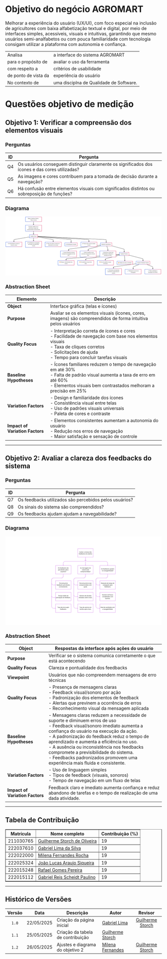 # Objetivo do negócio AGROMART

Melhorar a experiência do usuário (UX/UI), com foco especial na inclusão de agricultores com baixa alfabetização textual e digital, por meio de interfaces simples, acessíveis, visuais e intuitivas, garantindo que mesmo usuários semi-analfabetos ou com pouca familiaridade com tecnologia consigam utilizar a plataforma com autonomia e confiança.

| | |
|---|---|
|Analisa| a interface do sistema AGROMART |
|para o propósito de| avaliar o uso da ferramenta |
|com respeito a| critérios de usabilidade |
|de ponto de vista da| experiência do usuário |
|No contexto de| uma disciplna de Qualidade de Software. |

# Questões objetivo de medição

##  Objetivo 1: Verificar a compreensão dos elementos visuais

### Perguntas

| ID | Pergunta                                                                                       |
| -- | ---------------------------------------------------------------------------------------------- |
| Q4 | Os usuários conseguem distinguir claramente os significados dos ícones e das cores utilizadas?|
| Q5 | As imagens e cores contribuem para a tomada de decisão durante a navegação?                    |
| Q6 | Há confusão entre elementos visuais com significados distintos ou sobreposição de funções?     |


### Diagrama

![Diagrama](./assets/diagrama1.png)

### Abstraction Sheet

| **Elemento**                    | **Descrição**                                                                                                                                                                                           |
| ------------------------------- | ------------------------------------------------------------------------------------------------------------------------------------------------------------------------------------------------------- |
| **Object**                      | Interface gráfica (telas e ícones)                                                                                                                                                                      |
| **Purpose**                     | Avaliar se os elementos visuais (ícones, cores, imagens) são compreendidos de forma intuitiva pelos usuários                                                                                            |
| **Quality Focus**               | - Interpretação correta de ícones e cores<br>- Facilidade de navegação com base nos elementos visuais<br>- Taxa de cliques corretos<br>- Solicitações de ajuda<br>- Tempo para concluir tarefas visuais |
| **Baseline Hypotheses**         | - Ícones familiares reduzem o tempo de navegação em até 30%<br>- Falta de padrão visual aumenta a taxa de erro em até 60%<br>- Elementos visuais bem contrastados melhoram a precisão em 25%            |
| **Variation Factors**           | - Design e familiaridade dos ícones<br>- Consistência visual entre telas<br>- Uso de padrões visuais universais<br>- Paleta de cores e contraste                                                        |
| **Impact of Variation Factors** | - Elementos consistentes aumentam a autonomia do usuário<br>- Redução nos erros de navegação<br>- Maior satisfação e sensação de controle                                                               |
                     

---

##  Objetivo 2: Avaliar a clareza dos feedbacks do sistema

### Perguntas

| ID | Pergunta                                                                                 |
| -- | ---------------------------------------------------------------------------------------- |
| Q7 | Os feedbacks utilizados são percebidos pelos usuários?  |
| Q8 | Os sinais do sistema são compreendidos? |
| Q9 | Os feedbacks ajudam ajudam a navegabilidade? |

### Diagrama

![Diagrama](./assets/diagrama2.png)

### Abstraction Sheet

| **Object**                      | Respostas da interface após ações do usuário                                                |
| ------------------------------- | ------------------------------------------------------------------------------------------- |
| **Purpose**                     | Verificar se o sistema comunica corretamente o que está acontecendo                         |
| **Quality Focus**               | Clareza e pontualidade dos feedbacks                                                        |
| **Viewpoint**                   | Usuários que não compreendem mensagens de erro técnicas                                     |
| **Quality Focus**               | - Presença de mensagens claras<br>- Feedback visual/sonoro por ação </br>- Padronização dos elementos de feedback </br>- Alertas que previnem a ocorrência de erros </br>- Reconhecimento visual da mensagem aplicada |
| **Baseline Hypotheses**         | - Mensagens claras reduzem a necessidade de suporte e diminuem erros de uso </br>- Feedback visual/sonoro imediato aumenta a confiança do usuário na execução da ação. </br>- A padronização do feedback reduz o tempo de aprendizado e aumenta a eficiência no uso.</br>- A ausência ou inconsistência nos feedbacks compromete a previsibilidade do sistema.</br>- Feedbacks padronizados promovem uma experiência mais fluida e consistente. |
| **Variation Factors**           | - Uso de linguagem simples<br>- Tipos de feedback (visuais, sonoros)<br>- Tempo de navegação em um fluxo de telas|
| **Impact of Variation Factors** | Feedback claro e imediato aumenta confiança e reduz abandono de tarefas e o tempo de realização de uma dada atividade. |

---

## Tabela de Contribuição

<div align="center">
  <table border="1">
    <thead>
      <tr>
        <th>Matrícula</th>
        <th>Nome completo</th>
        <th>Contribuição (%)</th>
      </tr>
    </thead>
    <tbody>
      <tr>
        <td>211030765</td>
        <td><a href="https://github.com/storch7">Guilherme Storch de Oliveira</a></td>
        <td>19</td>
      </tr>
      <tr>
        <td>222037610</td>
        <td><a href="https://github.com/gabriel-lima258">Gabriel Lima da Silva</a></td>
        <td>19</td>
      </tr>
      <tr>
        <td>222022000</td>
        <td><a href="https://github.com/MilenaFRocha">Milena Fernandes Rocha</a></td>
        <td>19</td>
      </tr>
      <tr>
        <td>222025324</td>
        <td><a href="https://github.com/jlucasiqueira">João Lucas Araujo Siqueira</a></td>
        <td>19</td>
      </tr>
      <tr>
        <td>222015248</td>
        <td><a href="https://github.com/rafgpereira">Rafael Gomes Pereira</a></td>
        <td>19</td>
      </tr>
      <tr>
        <td>222015112</td>
        <td><a href="https://github.com/Gxaite">Gabriel Reis Scheidt Paulino</a></td>
        <td>19</td>
      </tr>
    </tbody>
  </table>
</div>

---

## Histórico de Versões

|Versão|Data|Descrição|Autor|Revisor|
|:----:|----|---------|-----|:-------:|
|`1.0`|22/05/2025|Criação da página inicial|[Gabriel Lima](https://github.com/gabriel-lima258)| [Guilherme Storch](https://github.com/storch7) |
|`1.1`|25/05/2025|Criação da tabela de contribuição|[Guilherme Storch](https://github.com/storch7)| |
|`1.2`|26/05/2025|Ajustes e diagrama do objetivo 2|[Milena Fernandes](https://github.com/milenafrocha)| [Guilherme Storch](https://github.com/storch7)|
